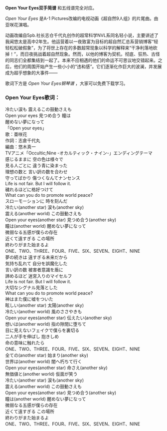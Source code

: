 

**Open Your Eyes双手简谱** 和五线谱完全对应。

_Open Your Eyes_ 是A-1 Pictures改编的电视动画《超自然9人组》的片尾曲。由亚咲花演唱。

动画改编自5pb.社长志仓千代丸创作的超常科学NVL系同名轻小说，主要讲述了我闻悠太是高中2年生。他运营着以一夜致富为目标的超自然汇总系营销博客“轻轻松松破假象”，为了将世上存在的多数超常现象以科学的解释来“干净利落地砍掉！”，而日夜挑战着超自然现象。然而，以他的博客为契机，彻底、狂热、古怪的同志们全都集结到一起了。本来不应相遇的他们的命运不可思议地交错起来。之后，他们的周围开始产生一些小小的“违和感”。它们逐渐化作巨大的波澜，并发展成为超乎想象的大事件——

歌词下方是 _Open Your Eyes钢琴谱_ ，大家可以免费下载学习。

### Open Your Eyes歌词：

冷たい涙も 震えるこの鼓動さえも  
Open your eyes 見つめ合う 瞳は  
醒めない夢になって  
「Open your eyes」  
歌：亜咲花  
作詞：志倉千代丸  
編曲：悠木真一  
TVアニメ「Occultic;Nine -オカルティック・ナイン-」エンディングテーマ  
感じるままに 空の色は様々で  
見る人ごとに 違う青に染まった  
理想の数と 言い訳の数を合わせ  
守ってばかり 傷つくなんてナンセンス  
Life is not fair. But I will follow it.  
穢れるほどに格好つけて  
What can you do to promote world peace?  
スローモーションに 時を刻んだ  
冷たい(another star) 涙も(another sky)  
震える(another world) この鼓動さえも  
Open your eyes(another star) 見つめ合う(another sky)  
瞳は(another world) 醒めない夢になって  
微弱なる五感が僕らの存在  
近くて遠すぎる この場所  
終わりがまた始まるよ  
ONE、TWO、THREE、FOUR、FIVE、SIX、SEVEN、EIGHT、NINE  
夢の続きは 遠すぎる未来だから  
気持ち乱れて 自分を誤魔化した  
言い訳の数 被害者意識を盾に  
諦めるほど 迷宮入りのマイセルフ  
Life is not fair. But I will follow it.  
大切なシグナル見落とした  
What can you do to promote world peace?  
神はまた僕に嘘をついた  
眩しい(another star) 太陽(another sky)  
冷たい(another world) 風のささやきも  
Open your eyes(another star) 伝えたい(another sky)  
想いは(another world) 指の隙間に堕ちて  
目に見えないフェイクで僕らを裏切る  
二人が手を伸ばし 抱きしめ  
命の意味に触れたら  
ONE、TWO、THREE、FOUR、FIVE、SIX、SEVEN、EIGHT、NINE  
全ての(another star) 始まり(another sky)  
世界は(another world) 闇へ朽ちて行く  
Open your eyes(another star) 命さえ(another sky)  
無価値と(another world) 仮面が笑う  
冷たい(another star) 涙も(another sky)  
震える(another world) この鼓動さえも  
Open your eyes(another star) 見つめ合う(another sky)  
瞳は(another world) 醒めない夢になって  
微弱なる五感が僕らの存在  
近くて遠すぎる この場所  
終わりがまた始まるよ  
ONE、TWO、THREE、FOUR、FIVE、SIX、SEVEN、EIGHT、NINE

